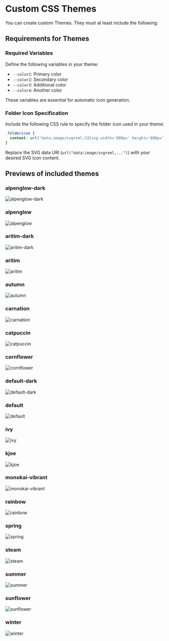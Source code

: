 # Custom CSS Themes

You can create custom Themes. They must at least include the following:

## Requirements for Themes

### Required Variables

Define the following variables in your theme:

- `--color1`: Primary color
- `--color2`: Secondary color
- `--color3`: Additional color
- `--color4`: Another color

These variables are essential for automatic icon generation.

### Folder Icon Specification

Include the following CSS rule to specify the folder icon used in your theme:

```css
.foldericon {
  content: url("data:image/svg+xml,%3Csvg width='800px' height='800px' viewBox='0 0 1024 1024' class='icon' version='1.1' xmlns='http://www.w3.org/2000/svg' fill='%23000000'%3E%3Cg id='SVGRepo_bgCarrier' stroke-width='0' /%3E%3Cg id='SVGRepo_tracerCarrier' stroke-linecap='round' stroke-linejoin='round' /%3E%3Cg id='SVGRepo_iconCarrier'%3E%3Cpath d='M853.333333 256H469.333333l-85.333333-85.333333H170.666667c-46.933333 0-85.333333 38.4-85.333334 85.333333v170.666667h853.333334v-85.333334c0-46.933333-38.4-85.333333-85.333334-85.333333z' fill='%233674e7' /%3E%3Cpath d='M853.333333 256H170.666667c-46.933333 0-85.333333 38.4-85.333334 85.333333v426.666667c0 46.933333 38.4 85.333333 85.333334 85.333333h682.666666c46.933333 0 85.333333-38.4 85.333334-85.333333V341.333333c0-46.933333-38.4-85.333333-85.333334-85.333333z' fill='%236495ed' /%3E%3C/g%3E%3C/svg%3E");
}
```

Replace the SVG data URI (`url("data:image/svg+xml,...")`) with your desired SVG icon content.

## Previews of included themes

### alpenglow-dark

![alpenglow-dark](screenshots/alpenglow-dark.png)

### alpenglow

![alpenglow](screenshots/alpenglow.png)

### aritim-dark

![aritim-dark](screenshots/aritim-dark.png)

### aritim

![aritim](screenshots/aritim.png)

### autumn

![autumn](screenshots/autumn.png)

### carnation

![carnation](screenshots/carnation.png)

### catpuccin

![catpuccin](screenshots/catpuccin.png)

### cornflower

![cornflower](screenshots/cornflower.png)

### default-dark

![default-dark](screenshots/default-dark.png)

### default

![default](screenshots/default.png)

### ivy

![ivy](screenshots/ivy.png)

### kjoe

![kjoe](screenshots/kjoe.png)

### monokai-vibrant

![monokai-vibrant](screenshots/monokai-vibrant.png)

### rainbow

![rainbow](screenshots/rainbow.png)

### spring

![spring](screenshots/spring.png)

### steam

![steam](screenshots/steam.png)

### summer

![summer](screenshots/summer.png)

### sunflower

![sunflower](screenshots/sunflower.png)

### winter

![winter](screenshots/winter.png)
